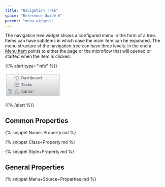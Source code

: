 ```yaml
---
title: "Navigation Tree"
space: "Reference Guide 6"
parent: "menu-widgets"
---
```



The navigation tree widget shows a configured menu in the form of a tree. Items can have subitems in which case the main item can be expanded. The menu structure of the navigation tree can have three levels. In the end a [Menu Item](menu-item) points to either the page or the microflow that will opened or started when the item is clicked.

{{% alert type="info" %}}

![](attachments/16713887/16844016.png)

{{% /alert %}}

## Common Properties

{% snippet Name+Property.md %}

{% snippet Class+Property.md %}

{% snippet Style+Property.md %}

## General Properties

{% snippet Menu+Source+Properties.md %}
